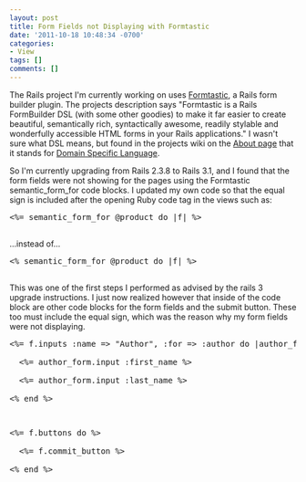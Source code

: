 ```yaml
---
layout: post
title: Form Fields not Displaying with Formtastic
date: '2011-10-18 10:48:34 -0700'
categories:
- View
tags: []
comments: []
---
```

<p>The Rails project I'm currently working on uses <a href="https://github.com/justinfrench/formtastic" target="_blank">Formtastic</a>, a Rails form builder plugin. The projects description says "Formtastic is a Rails FormBuilder DSL (with some other goodies) to make it far easier to create beautiful, semantically rich, syntactically awesome, readily stylable and wonderfully accessible HTML forms in your Rails applications." I wasn't sure what DSL means, but found in the projects wiki on the <a href="https://github.com/justinfrench/formtastic/wiki/1-About" target="_blank">About page</a> that it stands for <a href="http://en.wikipedia.org/wiki/Domain_specific_language" target="_blank">Domain Specific Language</a>.</p>
<p>So I'm currently upgrading from Rails 2.3.8 to Rails 3.1, and I found that the form fields were not showing for the pages using the Formtastic semantic_form_for code blocks. I updated my own code so that the equal sign is included after the opening Ruby code tag in the views such as:</p>
<pre class="brush:rails">
<%= semantic_form_for @product do |f| %><br />
</pre></p>
<p>&#8230;instead of&#8230;</p></p>
<pre class="brush:rails">
<% semantic_form_for @product do |f| %><br />
</pre></p>
<p>This was one of the first steps I performed as advised by the rails 3 upgrade instructions. I just now realized however that inside of the code block are other code blocks for the form fields and the submit button. These too must include the equal sign, which was the reason why my form fields were not displaying.</p></p>
<pre class="brush:rails">
<%= f.inputs :name => "Author", :for => :author do |author_form| %><br />
  <%= author_form.input :first_name %><br />
  <%= author_form.input :last_name %><br />
<% end %></p>
<p><%= f.buttons do %><br />
  <%= f.commit_button %><br />
<% end %><br />
</pre></p>
